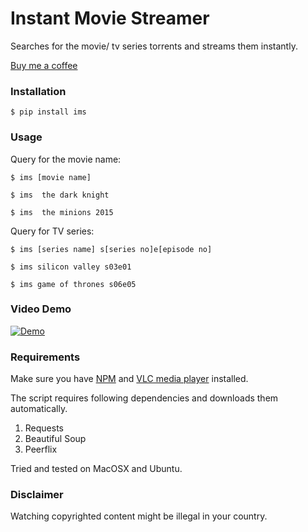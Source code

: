 # Instant Movie Streamer

Searches for the movie/ tv series torrents and streams them instantly.

<a href="https://www.buymeacoffee.com/CyN7Kv3">Buy me a coffee</a>

### Installation
```
$ pip install ims
```

### Usage
Query for the movie name:
```
$ ims [movie name]
```

```
$ ims  the dark knight
```

```
$ ims  the minions 2015
```

Query for TV series:

```
$ ims [series name] s[series no]e[episode no]
```

```
$ ims silicon valley s03e01
```

```
$ ims game of thrones s06e05
```

### Video Demo

[![Demo](https://img.youtube.com/vi/MSNHmrg25_E/0.jpg)](https://www.youtube.com/watch?v=MSNHmrg25_E)

### Requirements

Make sure you have [NPM](https://docs.npmjs.com/getting-started/installing-node) and [VLC media player](http://www.videolan.org) installed.

The script requires following dependencies and downloads them automatically.

1. Requests
2. Beautiful Soup
3. Peerflix


Tried and tested on MacOSX and Ubuntu.

### Disclaimer

Watching copyrighted content might be illegal in your country.
